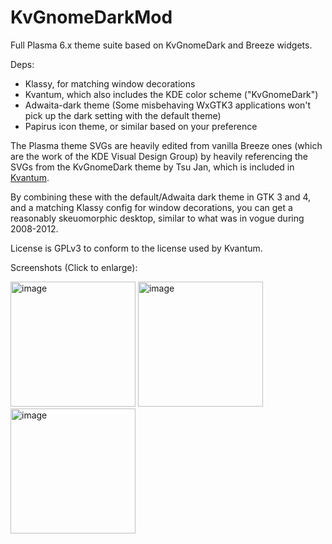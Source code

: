 # KvGnomeDarkMod
Full Plasma 6.x theme suite based on KvGnomeDark and Breeze widgets.

Deps:
- Klassy, for matching window decorations
- Kvantum, which also includes the KDE color scheme ("KvGnomeDark")
- Adwaita-dark theme (Some misbehaving WxGTK3 applications won't pick up the dark setting with the default theme)
- Papirus icon theme, or similar based on your preference

The Plasma theme SVGs are heavily edited from vanilla Breeze ones (which are the work of the KDE Visual Design Group) by heavily referencing the SVGs from the KvGnomeDark theme by Tsu Jan, which is included in [Kvantum](https://github.com/tsujan/Kvantum).

By combining these with the default/Adwaita dark theme in GTK 3 and 4, and a matching Klassy config for window decorations, you can get a reasonably skeuomorphic desktop, similar to what was in vogue during 2008-2012.

License is GPLv3 to conform to the license used by Kvantum.

Screenshots (Click to enlarge):

<img height="200" alt="image" src="https://github.com/user-attachments/assets/1e6e249d-46f0-4093-8b1d-6fb23ef0e6df" />
<img height="200" alt="image" src="https://github.com/user-attachments/assets/5da6c9e1-8eb9-4933-8a2f-a25ab1e1d1d2" />
<img height="200" alt="image" src="https://github.com/user-attachments/assets/7e2c15d8-b809-4bfd-92c8-fe4805ccd199" />
